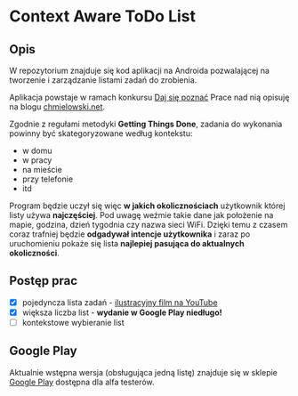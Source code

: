 # Context Aware ToDo List

## Opis

W repozytorium znajduje się kod aplikacji na Androida pozwalającej na tworzenie i zarządzanie listami zadań do zrobienia. 

Aplikacja powstaje w ramach konkursu [Daj się poznać](http://www.maciejaniserowicz.com/daj-sie-poznac/)
Prace nad nią opisuję na blogu [chmielowski.net](http://www.chmielowski.net).

Zgodnie z regułami metodyki **Getting Things Done**, zadania do wykonania powinny być skategoryzowane według kontekstu: 
* w domu
* w pracy
* na mieście
* przy telefonie
* itd 

Program będzie uczył się więc **w jakich okolicznościach** użytkownik której listy używa **najczęściej**. Pod uwagę weźmie takie dane jak położenie na mapie, godzina, dzień tygodnia czy nazwa sieci WiFi.
Dzięki temu z czasem coraz trafniej będzie **odgadywał intencje użytkownika** i zaraz po uruchomieniu pokaże się lista **najlepiej pasująca do aktualnych okoliczności**.

## Postęp prac
- [x] pojedyncza lista zadań - [ilustracyjny film na YouTube](https://www.youtube.com/watch?v=ewVoxfIU6jg)
- [x] większa liczba list - **wydanie w Google Play niedługo!**
- [ ] kontekstowe wybieranie list

## Google Play
Aktualnie wstępna wersja (obsługująca jedną listę) znajduje się w sklepie [Google Play](https://play.google.com/apps/testing/com.chmielowski.contexttasklist) dostępna dla alfa testerów.
